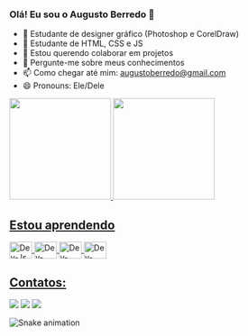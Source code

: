### Olá! Eu sou o Augusto Berredo  👋

- 🔭 Estudante de designer gráfico (Photoshop e CorelDraw) 
- 🌱 Estudante de HTML, CSS e JS
- 👯 Estou querendo colaborar em projetos
- 💬 Pergunte-me sobre meus conhecimentos
- 📫 Como chegar até mim: augustoberredo@gmail.com
- 😄 Pronouns: Ele/Dele



<div>
<a href="https://github.com/AugustoBerredo">
<img height="180em" src="https://github-readme-stats.vercel.app/api/top-langs/?username=AugustoBerredo&layout=compact&langs_count=7&theme=dracula"/>
<img height="180em" src="https://github-readme-stats.vercel.app/api?username=AugustoBerredo&show_icons=true&theme=dracula&include_all_commits=true&count_private=true"/>
</div>

## Estou aprendendo

<div style="display: inline_block">
<img align="center" alt="Dev-Js" height="30" width="40" <img src="https://cdn.jsdelivr.net/gh/devicons/devicon/icons/javascript/javascript-original.svg" >          
<img align="center" alt="Dev-CSS" height="30" width="40" <img src="https://cdn.jsdelivr.net/gh/devicons/devicon/icons/css3/css3-original.svg" >          
<img align="center" alt="Dev-HTML" height="30" width="40" <img src="https://cdn.jsdelivr.net/gh/devicons/devicon/icons/html5/html5-original.svg" >
<img align="center" alt="Dev-HTML" height="30" width="40" <img src="https://cdn.jsdelivr.net/gh/devicons/devicon/icons/github/github-original.svg" />
          
</div>
          
## Contatos:

<div>          
<a href="https://instagram.com/augusto_berredo" target="_blank"><img src="https://img.shields.io/badge/-Instagram-%23E4405F?style=for-the-badge&logo=instagram&logoColor=white" target="_blank"></a>
<a href="https://www.linkedin.com/in/augusto-berredo" target="_blank"><img src="https://img.shields.io/badge/-LinkedIn-%230077B5?style=for-the-badge&logo=linkedin&logoColor=white" target="_blank"></a>
<a href = "mailto:augustoberredo@gmail.com"><img src="https://img.shields.io/badge/Gmail-D14836?style=for-the-badge&logo=gmail&logoColor=white" target="_blank"></a>


![Snake animation](https://github.com/AugustoBerredo/AugustoBerredo/blob/output/github-contribution-grid-snake.svg)

</div>
